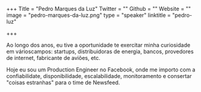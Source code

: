 +++
Title = "Pedro Marques da Luz"
Twitter = ""
Github = ""
Website = ""
image = "pedro-marques-da-luz.png"
type = "speaker"
linktitle = "pedro-luz"

+++

Ao longo dos anos, eu tive a oportunidade te exercitar minha curiosidade em várioscampos: startups, distribuidoras de energia, bancos, provedores de internet, fabricante de aviões, etc.

Hoje eu sou um Production Engineer no Facebook, onde me importo com a confiabilidate, disponibilidade, escalabilidade, monitoramento e consertar "coisas estranhas" para o time de Newsfeed.
